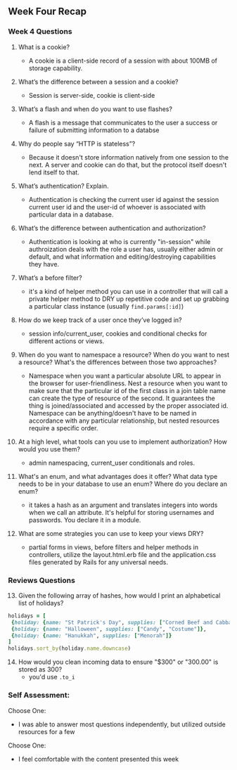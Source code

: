 ## Week Four Recap
### Week 4 Questions

1. What is a cookie?  
   * A cookie is a client-side record of a session with about 100MB of storage capability.

2. What’s the difference between a session and a cookie?  
   * Session is server-side, cookie is client-side
   
3. What’s a flash and when do you want to use flashes?  
   * A flash is a message that communicates to the user a success or failure of submitting information to a databse
   
4. Why do people say “HTTP is stateless”?  
   * Because it doesn't store information natively from one session to the next. A server and cookie can do that, but the protocol itself doesn't lend itself to that.
   
5. What’s authentication? Explain.  
   * Authentication is checking the current user id against the session current user id and the user-id of whoever is associated with particular data in a database.
   
6. What’s the difference between authentication and authorization?  
   * Authentication is looking at who is currently "in-session" while authroization deals with the role a user has, usually either admin or default, and what information and editing/destroying capabilities they have.
   
7. What’s a before filter?
   * it's a kind of helper method you can use in a controller that will call a private helper method to DRY up repetitive code and set up grabbing a particular class instance (usually `find.params[:id]`)
   
8. How do we keep track of a user once they’ve logged in?  
   * session info/current_user, cookies and conditional checks for different actions or views.
   
9. When do you want to namespace a resource? When do you want to nest a resource? What's the differences between those two approaches?  
   * Namespace when you want a particular absolute URL to appear in the browser for user-friendliness. Nest a resource when you want to make sure that the particular id of the first class in a join table name can create the type of resource of the second. It guarantees the thing is joined/associated and accessed by the proper associated id. Namespace can be anything/doesn't have to be named in accordance with any particular relationship, but nested resources require a specific order.
   
10. At a high level, what tools can you use to implement authorization? How would you use them?  
    * admin namespacing, current_user conditionals and roles. 
    
11. What's an enum, and what advantages does it offer? What data type needs to be in your database to use an enum? Where do you declare an enum?  
    * it takes a hash as an argument and translates integers into words when we call an attribute. It's helpful for storing usernames and passwords. You declare it in a module.
    
12. What are some strategies you can use to keep your views DRY?  
    * partial forms in views, before filters and helper methods in controllers, utilize the layout.html.erb file and the application.css files generated by Rails for any universal needs.

### Reviews Questions 
13. Given the following array of hashes, how would I print an alphabetical list of holidays?
```ruby
holidays = [
 {holiday: {name: "St Patrick's Day", supplies: ["Corned Beef and Cabbage"]},
 {holiday: {name: "Halloween", supplies: ["Candy", "Costume"]},
 {holiday: {name: "Hanukkah", supplies: ["Menorah"]}
]
holidays.sort_by(holiday.name.downcase)
```
    
14. How would you clean incoming data to ensure "$300" or "300.00" is stored as 300?  
    * you'd use `.to_i`

### Self Assessment:
Choose One:
* I was able to answer most questions independently, but utilized outside resources for a few

Choose One:
* I feel comfortable with the content presented this week
